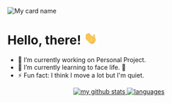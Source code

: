 ![My card name](https://cardivo.vercel.app/api?name=Wahyu%20Setiawan%20Usman&description=Want%20to%20be%20a%20developer&image=https://avatars.githubusercontent.com/u/53135509?v=4&backgroundColor=%230e1c37&instagram=wayusmn&linkedin=Wahyu%20Setiawan%20Usman&github=wayosu&pattern=wiggle&colorPattern=%23000&fontColor=%23fff&iconColor=%23fff&opacity=0.3)

# Hello, there! <img src="https://raw.githubusercontent.com/wayosu/wayosu/master/wave.gif" alt="wave.gif" width="30px">

- 🔭 I’m currently working on Personal Project.
- 🌱 I’m currently learning to face life. 🤣
- ⚡ Fun fact: I think I move a lot but I'm quiet.

<a align="center" href="https://github.com/wayosu">
    <p align="center">
        <img src="https://github-readme-stats.vercel.app/api?username=wayosu&show_icons=true&theme=default" alt="my github stats" width="420"/>&nbsp;<img src="https://github-readme-stats.vercel.app/api/top-langs/?username=wayosu&hide=css,tsql,blade,%20jupyter+notebook&langs_count=10&theme=default&layout=compact" alt="languages" height="165">
    </p>
</a>
